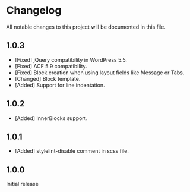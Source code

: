 # Changelog
All notable changes to this project will be documented in this file.

## 1.0.3

* [Fixed] jQuery compatibility in WordPress 5.5.
* [Fixed] ACF 5.9 compatibility.
* [Fixed] Block creation when using layout fields like Message or Tabs.
* [Changed] Block template.
* [Added] Support for line indentation.

## 1.0.2

* [Added] InnerBlocks support.

## 1.0.1

* [Added] stylelint-disable comment in scss file.

## 1.0.0

Initial release
